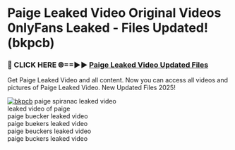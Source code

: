 # Paige Leaked Video Original Videos 0nlyFans Leaked - Files Updated! (bkpcb)

<h3>🔴 CLICK HERE 🌐==►► <a href="https://tinyurl.com/x26r9saj" rel="nofollow">Paige Leaked Video Updated Files</a></h3>

Get Paige Leaked Video and all content. Now you can access all videos and pictures of Paige Leaked Video. New Updated Files 2025!

[![bkpcb](https://i.imgur.com/LkgZPqh.gif)](https://tinyurl.com/x26r9saj)
paige spiranac leaked video<br>
leaked video of paige<br>
paige buecker leaked video<br>
paige buekers leaked video<br>
paige beuckers leaked video<br>
paige buckers leaked video